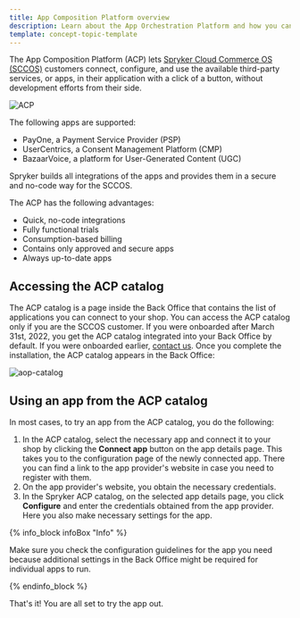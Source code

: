```yaml
---
title: App Composition Platform overview
description: Learn about the App Orchestration Platform and how you can use it.
template: concept-topic-template
---
```


The App Composition Platform (ACP) lets [Spryker Cloud Commerce OS (SCCOS)](/docs/cloud/dev/spryker-cloud-commerce-os/getting-started-with-the-spryker-cloud-commerce-os.html) customers connect, configure, and use the available third-party services, or apps, in their application with a click of a button, without development efforts from their side.

![ACP](https://spryker.s3.eu-central-1.amazonaws.com/docs/aop/app-orchestration-platform-overview/aop.png)

The following apps are supported:

- PayOne, a Payment Service Provider (PSP)
- UserCentrics, a Consent Management Platform (CMP)
- BazaarVoice, a platform for User-Generated Content (UGC)

<!---Add links to the general apps descriptions, once available-->

Spryker builds all integrations of the apps and provides them in a secure and no-code way for the SCCOS.

The ACP has the following advantages:

- Quick, no-code integrations
- Fully functional trials
- Consumption-based billing
- Contains only approved and secure apps
- Always up-to-date apps

## Accessing the ACP catalog

The ACP catalog is a page inside the Back Office that contains the list of applications you can connect to your shop. 
You can access the ACP catalog only if you are the SCCOS customer. If you were onboarded after March 31st, 2022, you get the ACP catalog integrated into your Back Office by default. If you were onboarded earlier, [contact us](https://spryker.force.com/support/s/case-creation-form). Once you complete the installation, the ACP catalog appears in the Back Office:

![aop-catalog](https://spryker.s3.eu-central-1.amazonaws.com/docs/aop/app-orchestration-platform-overview/aop-catalog.png)

## Using an app from the ACP catalog

In most cases, to try an app from the ACP catalog, you do the following:

1. In the ACP catalog, select the necessary app and connect it to your shop by clicking the **Connect app** button on the app details page. This takes you to the configuration page of the newly connected app. There you can find a link to the app provider's website in case you need to register with them.
2. On the app provider's website, you obtain the necessary credentials.
3. In the Spryker ACP catalog, on the selected app details page, you click **Configure** and enter the credentials obtained from the app provider. Here you also make necessary settings for the app.

{% info_block infoBox "Info" %}

Make sure you check the configuration guidelines<!---LINK--> for the app you need because additional settings in the Back Office might be required for individual apps to run.

{% endinfo_block %}

That's it! You are all set to try the app out. 

